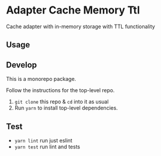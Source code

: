 # Adapter Cache Memory Ttl

Cache adapter with in-memory storage with TTL functionality


## Usage


## Develop

This is a monorepo package.

Follow the instructions for the top-level repo.
1. `git clone` this repo & `cd` into it as usual
2. Run `yarn` to install top-level dependencies.



## Test

- `yarn lint` run just eslint
- `yarn test` run lint and tests

